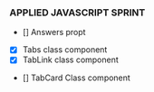 ### APPLIED JAVASCRIPT SPRINT

- [] Answers propt
- [x] Tabs class component
- [x] TabLink class component
- [] TabCard Class component